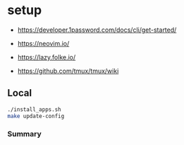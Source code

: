 # setup

- https://developer.1password.com/docs/cli/get-started/

- https://neovim.io/

- https://lazy.folke.io/

- https://github.com/tmux/tmux/wiki

## Local

```bash
./install_apps.sh
make update-config
```

### Summary
